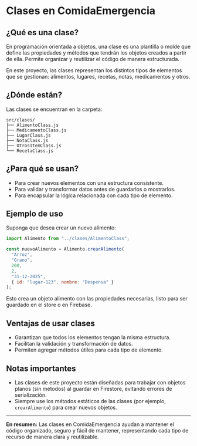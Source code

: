# Clases en ComidaEmergencia

## ¿Qué es una clase?
En programación orientada a objetos, una clase es una plantilla o molde que define las propiedades y métodos que tendrán los objetos creados a partir de ella. Permite organizar y reutilizar el código de manera estructurada.

En este proyecto, las clases representan los distintos tipos de elementos que se gestionan: alimentos, lugares, recetas, notas, medicamentos y otros.

## ¿Dónde están?
Las clases se encuentran en la carpeta:

```
src/clases/
├── AlimentoClass.js
├── MedicamentoClass.js
├── LugarClass.js
├── NotaClass.js
├── OtrosItemClass.js
└── RecetaClass.js
```

## ¿Para qué se usan?
- Para crear nuevos elementos con una estructura consistente.
- Para validar y transformar datos antes de guardarlos o mostrarlos.
- Para encapsular la lógica relacionada con cada tipo de elemento.

## Ejemplo de uso
Suponga que desea crear un nuevo alimento:

```js
import Alimento from "../clases/AlimentoClass";

const nuevoAlimento = Alimento.crearAlimento(
  "Arroz",
  "Grano",
  200,
  2,
  "31-12-2025",
  { id: "lugar-123", nombre: "Despensa" }
);
```

Esto crea un objeto alimento con las propiedades necesarias, listo para ser guardado en el store o en Firebase.

## Ventajas de usar clases
- Garantizan que todos los elementos tengan la misma estructura.
- Facilitan la validación y transformación de datos.
- Permiten agregar métodos útiles para cada tipo de elemento.

## Notas importantes
- Las clases de este proyecto están diseñadas para trabajar con objetos planos (sin métodos) al guardar en Firestore, evitando errores de serialización.
- Siempre use los métodos estáticos de las clases (por ejemplo, `crearAlimento`) para crear nuevos objetos.

---

**En resumen:** Las clases en ComidaEmergencia ayudan a mantener el código organizado, seguro y fácil de mantener, representando cada tipo de recurso de manera clara y reutilizable.
